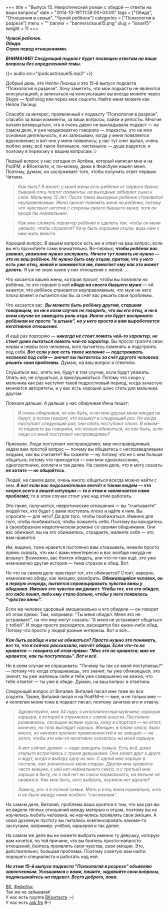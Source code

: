 +++
title = "Выпуск 15. Невротический роман с обидой — ответы на ваши вопросы"
date = "2014-10-19T11:59:00+03:00"
tags = ["Обида", "Отношения в семье", "Чужой ребёнок"]
categories = ["Психология в разрезе"]
menu = ""
banner = "banners/issue15.png"
slug = "issue15"
weight = 11
+++

***Чужой ребенок.***<br>
***Обида.***<br>
***Страх перед отношениями.***

***ВНИМАНИЕ! Следующий подкаст будет посвящен ответам на ваши вопросы без определенной темы.***<br>

{{< audio src="/podcast/issue15.mp3" >}}

Добрый день, это Нелли Лисица и это 15–й выпуск подкаста "Психология в разрезе". Хочу заметить, что мои подкасты не являются консультацией, а записаться на консультацию вы всегда можете через Skype — fpsiholog или через мои соцсети. Найти меня можете как Нелли Лисицу.

Спасибо за интерес, проявленный к подкасту "Психология в разрезе", спасибо за ваши комменты, за ваши вопросы, лайки и репосты. Многие начали возмущаться, что я очень давно не выкладывала подкаст — на самом деле, я уже неоднократно говорила — подкасты, это не моя основная деятельность, я их записываю, когда у меня появляется вдохновение; и вот оно у меня появилось; у нас тут снег выпал, очень люблю зиму, всё такое беленькое, чистенькое — душа радуется; и поэтому я перехожу к вашим вопросам.☺
<!--more-->

Первый вопрос у нас сегодня от Артёма, который написал мне и на PodFM, и ВКонтакте, и, по–моему, даже в Фейсбуке нашёл меня. Поэтому, думаю, он заслуживает того, чтобы получить ответ первым. Читаем.

>*Как быть? Я женат; у моей жены есть ребёнок от первого брака; бывший отец платит алименты; на выходные забирает сына к себе. Мальчику 12 лет. После таких выходных ребёнок становится неуправляемым. Жена просит повлиять меня на ребёнка, потому что чувствует негатив с стороны своего бывшего мужа, хотя он вроде бы нормальный.*

>*Как мне сломать характер ребёнка и сделать так, чтобы он меня уважал, чтобы слушался? Хочу быть хорошим отцом, ведь нам с ним жить вместе.*

Хороший вопрос. В вашем вопросе есть же и ответ на ваш вопрос, если вы его прочитаете сами внимательно. Во–первых, ***чтобы ребёнок вас уважал, уважение нужно заслужить. Ничего тут ломать не нужно — это не ваш ребёнок. Не нужно быть ему отцом, притом, что у него есть уже отец, живой и занимается им, помогает ему как это может делать.*** Я уж не знаю какие у них отношения с женой.

Что касается вашей жены, которая просит, чтобы вы повлияли на ребёнка, то это говорит в ней ***обида на своего бывшего мужа*** — ей кажется, что ребёнок становится неуправляемым, что муж не него плохо влияет и пытается как бы за счёт вас решить свои проблемы. 

Что касается вас. ***Вы можете быть ребёнку другом, старшим товарищем, но ни в коем случае не говорить, что вы его отец, и ни в коем случае не замещать роль отца. Иначе это будет воспринято ребёнком не просто "в штыки", но у него просто к вам выработается негативное отношение.***

И ещё раз повторяю — ***никогда не стоит ломать чей–то характер, не стоит даже пытаться ломать чей–то характер.*** Вы просто тратите свои нервы и нервы того человека, кого пытаетесь поменять и подстроить под себя. ***Вот если у вас есть такое желание — подстраивать человека под себя — значит вы пытаетесь за счёт другого человека решить свои проблемы.*** Думаю, на ваш вопрос я ответила. 

Слушаться вас, опять же, будут в том случае, если будут уважать. Опять же, не слушаться, а *прислушиваться*. Потому что скоро у мальчика как раз наступит такой подростковый период, когда зачастую меняются авторитеты, и у вас есть хороший шанс стать для мальчика другом. 

Поехали дальше. А дальше у нас обидчивая Инна пишет:

>*Я очень обидчивая, но как быть, если мои друзья меня никуда не берут, а потом говорят, что возьмут в следующий раз. Но когда наступает следующий раз, они опять поступают плохо. В каком–то подкасте вы говорили, что нельзя обижаться, но как быть, если люди со мной поступают несправедливо?*

Приехали. Люди поступают несправедливо, мир несправедливый; задам вам простой вопрос — почему вы общаетесь с несправедливыми людьми, как вы считаете? Вы скажете — ну потому что не с кем больше общаться, потому что приходится — они мои одноклассники, одногруппники, коллеги и так далее. На самом деле, что я могу сказать: ***не хотите — не общайтесь***.

Людей, на самом деле, очень много; общаться всегда можно найти с кем. ***А вот если вас подсознательно влечёт к таким людям — что скорее всего в вашей ситуации — то в этом и заключается сама проблема;*** то в этом случае стоит уже над этим работать.

Это такие, получается, невротические отношения — вы "считываете" людей тех, кто будет с вами поступать плохо и идёте к ним. Вы спросите — для чего? Да для того, чтобы пообижаться. Именно для того, чтобы пообижаться, чтобы пожалеть себя. Поэтому вы находитесь в своеобразном *невротическом романе* со своими обидчиками. Они вас обижают, вы на это обижаетесь, страдаете, жалеете себя — это вам нравится.

Им, видимо, тоже нравится постоянно вам отказывать, нежели просто прямо сказать, что им с вами неинтересно и вас вообще никуда не возьмут. Возможно, вас боятся обидеть, или что–то там ещё, это уже немножечко другая история — тема страхов и обид. Вот. 

Но что на самом деле чувствует тот, кто обижается? Стоит, наверно, немножечко обиду, как эмоцию, разобрать. ***Обижающийся человек, он в первую очередь, пытается спровоцировать чувство вины у обидчика. Именно это чувство им движет. Чтобы тот, кто его обидел, его либо понял, либо ему стало больно, чтобы у него появилось "чувство вины".***

Если же человек здоровый эмоционально и его обидели — он говорит об этом прямо. Там, например: "Ты меня обидел. Меня это не устраивает", на что ему могут сказать: "А меня не устраивает общаться с тобой". И люди просто расходятся, расходятся без каких–либо обид. Потому что просто у людей разные интересы. Вот и всё…

***Как быть вообще и как не обижаться? Просто нужно это понимать, вот то, что я сейчас рассказала, насчёт обиды. Если что–то не нравится — говорить об этом прямо: "Мне это не нравится; мне не нравится, как ты поступаешь". Вот и всё.***

Ни в коем случае не спрашивать: "Почему ты так со мной поступаешь?" — потому что когда спрашиваешь, это значит, ты уже обижаешься, это значит, ты уже жалеешь себя и тебе уже совершенно не важно, что тебе ответят — ты уже в обиде. Думаю, на ваш вопрос я ответила. 

Следующий вопрос от Виталия. Виталий писал мне тоже во все соцсети. Также, Виталий писал и на PodFM–е — мне, и не только мне — и коллегам моим тоже в подкаст писал, поэтому зачитаю его и отвечу.

>*Здравствуйте, мне 34 года; я интеллигентный мужчина; хорошая карьера, к которой я стремился с самой юности. Постоянно развиваюсь, посещаю всякие курсы, хожу в спортзал — не атлет, конечно, но тело выглядит хорошо. Женщин, в плане секса, было много, но никаких крепких привязанностей я не заводил — не хотел, чтобы это как–то негативно сказалось на моей карьере.* 
>
>*А вот сейчас думаю — надо заводить семью. Есть всё, даже открыто встречаюсь с тремя девушками. Они знают друг о друге и ждут, когда я выберу одну из них. С одной мне хорошо в постели, она значительно меня старше. Другая мне нравится чисто внешне, с ней нет нормального секса, а с третьей мне хорошо в быту, но с ней нет ни секса нормального, ни внешне не нравится. Как мне быть, кого выбрать, неужели нет идеала?*

>*Замечу, рос я в полной семье. Мать и отец жили нормально, хоть и не было между ними особого "сюсюкания".*

На самом деле, Виталий, проблема ваша кроется в том, что как раз вы не видели тёплых отношений между матерью и отцом, поэтому вы *не научились* любить человека, не научились проявлять свои эмоции. А свою духовную пустоту вы пытались компенсировать какими–то заслугами, например: учёбой, карьерой и так далее. 

На самом же деле вы не можете выбрать именно ту девушку, которую вам хочется, по той причине, что вы боитесь просто–напросто отношений, боитесь проявлять свои чувства, свои эмоции. Это, действительно, большая проблема. Поэтому советую вам найти хорошего специалиста и работать над ней.

***На этом 15–й выпуск подкаста "Психология в разрезе" объявляю законченным. Услышимся с вами, пишите, задавайте свои вопросы, подписывайтесь на подкаст. Всего доброго, пока.***


<a href="https://vk.com/sunnybunnyf">ВК</a>, <a href="https://www.facebook.com/SunnyBunnyF">Фейсбук</a>.<br>
Так же не забываем!<br>
У нас есть группа <a href="https://vk.com/fpsiholog">ВКонтакте</a> ;–)<br>
У нас есть <a href="http://ask.fm/fpsiholog">ask.fm</a> 8–)